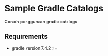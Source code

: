 # Sample Gradle Catalogs

Contoh penggunaan gradle catalogs

## Requirements
- gradle version 7.4.2 >=